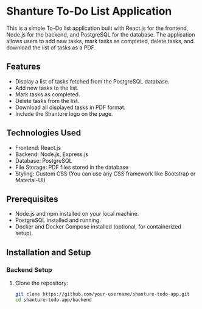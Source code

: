 # Shanture To-Do List Application

This is a simple To-Do list application built with React.js for the frontend, Node.js for the backend, and PostgreSQL for the database. The application allows users to add new tasks, mark tasks as completed, delete tasks, and download the list of tasks as a PDF.

## Features

- Display a list of tasks fetched from the PostgreSQL database.
- Add new tasks to the list.
- Mark tasks as completed.
- Delete tasks from the list.
- Download all displayed tasks in PDF format.
- Include the Shanture logo on the page.

## Technologies Used

- Frontend: React.js
- Backend: Node.js, Express.js
- Database: PostgreSQL
- File Storage: PDF files stored in the database
- Styling: Custom CSS (You can use any CSS framework like Bootstrap or Material-UI)

## Prerequisites

- Node.js and npm installed on your local machine.
- PostgreSQL installed and running.
- Docker and Docker Compose installed (optional, for containerized setup).

## Installation and Setup

### Backend Setup

1. Clone the repository:
   ```bash
   git clone https://github.com/your-username/shanture-todo-app.git
   cd shanture-todo-app/backend

